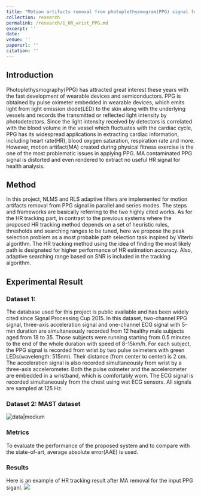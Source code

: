 ```yaml
---
title: "Motion artifacts removal from photoplethysmogram(PPG) signal for robust heart rate (HR) tracking"
collection: research
permalink: /research/1_HR_wrist_PPG.md
excerpt: ''
date: 
venue: ''
paperurl: ''
citation: ''
---
```


## Introduction

Photoplethysmography(PPG) has attracted great interest these years with the fast development of wearable devices and semiconductors. PPG is obtained by pulse oximeter embedded in wearable devices, which emits light from light emission diode(LED) to the skin along with the underlying vessels and records the transmitted or reflected light intensity by photodetectors. Since the light intensity received by detectors is correlated with the blood volume in the vessel which fluctuates with the cardiac cycle, PPG has its widespread applications in extracting cardiac information, including heart rate(HR), blood oxygen saturation, respiration rate and more.
However, motion artifact(MA) created during physical fitness exercise is the one of the most problematic issues in applying PPG. MA contaminated PPG signal is distorted and even rendered to extract no useful HR signal for health analysis.

## Method

In this project, NLMS and RLS adaptive filters are implemented for motion artifacts removal from PPG signal in parallel and series modes. The steps and frameworks are basically referring to the two highly cited works. As for the HR tracking part, in contrast to the previous systems where the proposed HR tracking method depends on a set of heuristic rules, thresholds and searching ranges to be tuned, here we propose the peak selection problem as a most probable path selection task inspired by Viterbi algorithm. The HR tracking method using the idea of finding the most likely path is designated for higher performance of HR estimation accuracy. Also, adaptive searching range based on SNR is included in the tracking algorithm.

## Experimental Result

### Dataset 1:
The database used for this project is public available and has been widely cited since Signal Processing Cup 2015. In this dataset, two-channel PPG signal, three-axis acceleration signal and one-channel ECG signal with 5-min duration are simultaneously recorded from 12 healthy male subjects aged from 18 to 35. Those subjects were running starting from 0.5 minutes to the end of the whole duration with speed of 8-15km/h. For each subject, the PPG signal is recorded from wrist by two pulse oximeters with green LEDs(wavelength: 515nm). Their distance (from center to center) is 2 cm. The acceleration signal is also recorded simultaneously from wrist by a three-axis accelerometer. Both the pulse oximeter and the accelerometer are embedded in a wristband, which is comfortably worn. The ECG signal is recorded simultaneously from the chest using wet ECG sensors. All signals are sampled at 125 Hz.

### Dataset 2: MAST dataset

![data|medium](https://xtian17.github.io/images/HR_wrist_PPG/dataset2.png)

### Metrics
To evaluate the performance of the proposed system and to compare with the state-of-art, average absolute error(AAE) is used.


### Results
Here is an example of HR tracking result after MA removal for the input PPG siganl.
![](https://xtian17.github.io/images/HR_wrist_PPG/HR_wrist_PPG.png)






